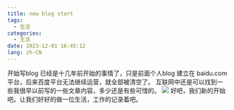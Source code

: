```yaml
---
title: new blog start
tags:
  - 生活
categories:
  - 生活
date: 2023-12-01 16:45:12
lang: zh-CN
---
```

开始写blog 已经是十几年前开始的事情了，只是前面个人blog 建立在 baidu.com 平台，后来百度平台无法继续运营，就全部被清空了。
互联网中还是可以找到一些我很早以前写的一些文章内容，多少还是有些可惜的。
![](images/image.png)
好吧，我们新的开始吧。让我们好好的做一位生活，工作的记录着吧。